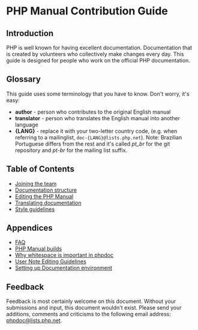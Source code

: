 # PHP Manual Contribution Guide
## Introduction
PHP is well known for having excellent documentation. Documentation that is created by volunteers who
collectively make changes every day. This guide is designed for people who work on the official PHP documentation.

## Glossary
This guide uses some terminology that you have to know. Don't worry, it's easy:
- **author** - person who contributes to the original English manual
- **translator** - person who translates the English manual into another language
- **{LANG}** - replace it with your two-letter country code, (e.g. when referring
  to a mailinglist, `doc-{LANG}@lists.php.net`). Note: Brazilian Portuguese differs
  from the rest and it's called *pt_br* for the git repository and *pt-br* for the
  mailing list suffix.

## Table of Contents
- [Joining the team](joining.php)
- [Documentation structure](structure.php)
- [Editing the PHP Manual](editing.php)
- [Translating documentation](translating.php)
- [Style guidelines](style.php)

## Appendices
- [FAQ](faq.php)
- [PHP Manual builds](builds.php)
- [Why whitespace is important in phpdoc](whitespace.php)
- [User Note Editing Guidelines](user-notes.php)
- [Setting up Documentation environment](local-setup.php)

## Feedback
Feedback is most certainly welcome on this document. Without your submissions and input, this document wouldn't exist.
Please send your additions, comments and criticisms to the following email address: phpdoc@lists.php.net.
